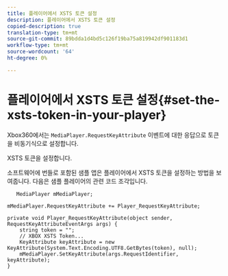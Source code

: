 ```yaml
---
title: 플레이어에서 XSTS 토큰 설정
description: 플레이어에서 XSTS 토큰 설정
copied-description: true
translation-type: tm+mt
source-git-commit: 89bdda1d4bd5c126f19ba75a819942df901183d1
workflow-type: tm+mt
source-wordcount: '64'
ht-degree: 0%

---
```



# 플레이어에서 XSTS 토큰 설정{#set-the-xsts-token-in-your-player}

Xbox360에서는 `MediaPlayer.RequestKeyAttribute` 이벤트에 대한 응답으로 토큰을 비동기식으로 설정합니다.

XSTS 토큰을 설정합니다.

소프트웨어에 번들로 포함된 샘플 앱은 플레이어에서 XSTS 토큰을 설정하는 방법을 보여줍니다. 다음은 샘플 플레이어의 관련 코드 조각입니다.

```
   MediaPlayer mMediaPlayer;  
 
mMediaPlayer.RequestKeyAttribute += Player_RequestKeyAttribute;  
 
private void Player_RequestKeyAttribute(object sender, RequestKeyAttributeEventArgs args) {  
    string token = "";  
    // XBOX XSTS Token...  
    KeyAttribute keyAttribute = new KeyAttribute(System.Text.Encoding.UTF8.GetBytes(token), null);  
    mMediaPlayer.SetKeyAttribute(args.RequestIdentifier, keyAttribute);  
} 
```

